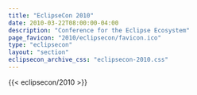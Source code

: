```yaml
---
title: "EclipseCon 2010"
date: 2010-03-22T08:00:00-04:00
description: "Conference for the Eclipse Ecosystem"
page_favicon: "2010/eclipsecon/favicon.ico"
type: "eclipsecon"
layout: "section"
eclipsecon_archive_css: "eclipsecon-2010.css"
---
```


{{< eclipsecon/2010 >}}